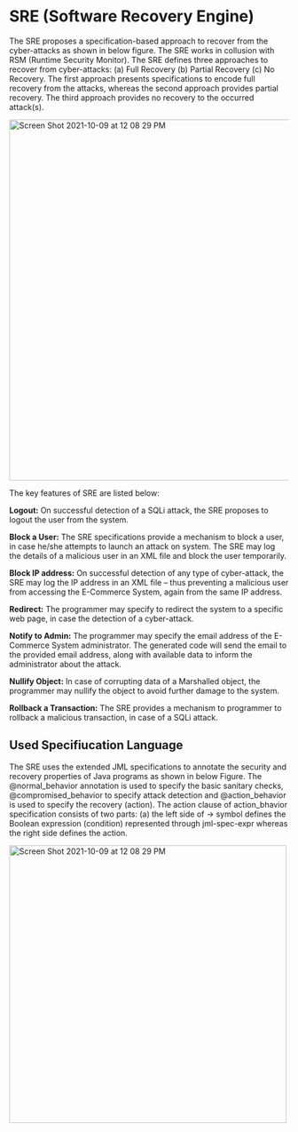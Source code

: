 # SRE (Software Recovery Engine)
The SRE proposes a specification-based approach to recover from the cyber-attacks as shown in below figure. The SRE works in collusion with RSM (Runtime Security Monitor). The SRE defines three approaches to recover from cyber-attacks: (a) Full Recovery (b) Partial Recovery (c) No Recovery. The first approach presents specifications to encode full recovery from the attacks, whereas the second approach provides partial recovery. The third approach provides no recovery to the occurred attack(s). 

<img width="650" alt="Screen Shot 2021-10-09 at 12 08 29 PM" src="https://user-images.githubusercontent.com/1769347/136649360-1201952a-9269-422e-b9c8-a24a162c83dd.png">

The key features of SRE are listed below:

**Logout:** On successful detection of a SQLi attack, the SRE proposes to logout the user from the system. 

**Block a User:** The SRE specifications provide a mechanism to block a user, in case he/she attempts to launch an attack on system. The SRE may log the details of a malicious user in an XML file and block the user temporarily.

**Block IP address:** On successful detection of any type of cyber-attack, the SRE may log the IP address in an XML file – thus preventing a malicious user from accessing the E-Commerce System, again from the same IP address.

**Redirect:** The programmer may specify to redirect the system to a specific web page, in case the detection of a cyber-attack.

**Notify to Admin:** The programmer may specify the email address of the E-Commerce System administrator. The generated code will send the email to the provided email address, along with available data to inform the administrator about the attack.

**Nullify Object:** In case of corrupting data of a Marshalled object, the programmer may nullify the object to avoid further damage to the system.

**Rollback a Transaction:** The SRE provides a mechanism to programmer to rollback a malicious transaction, in case of a SQLi attack. 

<h2>Used Specifiucation Language </h3>

The SRE uses the extended JML specifications to annotate the security and recovery properties of Java programs as shown in below Figure. The @normal_behavior annotation is used to specify the basic sanitary checks, @compromised_behavior to specify attack detection and @action_behavior is used to specify the recovery (action). The action clause of action_bhavior specification consists of two parts: (a) the left side of -> symbol defines the Boolean expression (condition) represented through jml-spec-expr whereas the right side defines the action. 

<img width="500" alt="Screen Shot 2021-10-09 at 12 08 29 PM" src="https://user-images.githubusercontent.com/1769347/136649597-6a36ec03-0469-4afc-a193-ebe5f022401f.png">

